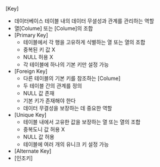 [Key]
 - 데이터베이스 테이블 내의 데이터 무셜성과 관계를 관리하는 역할
 - 열[Colume] 또는 [Colume]의 조합
 - [Primary Key]
    - 테이블에서 각 행을 고유하게 식별하는 열 또는 열의 조합
    - 중복된 키 값 X
    - NULL 허용 X
    - 각 테이블에 하나의 기본 키만 설정 가능
 - [Foreign Key]
    - 다른 테이블의 기본 키를 참조하는 [Colume]
    - 두 테이블 간의 관계를 정의
    - NULL 값 존재
    - 기본 키가 존재해야 한다
    - 데이터 무결성을 보장하는 데 중요한 역할
 - [Unique Key]
    - 테이블 내에서 고유한 값을 보장하는 열 또는 열의 조합
    - 중복도니 값 허용 X
    - NULL 값 허용
    - 테이블에 여러 개의 유니크 키 설정 가능
 - [Alternate Key]
 - [인조키]
